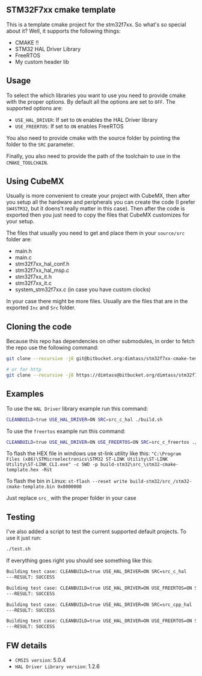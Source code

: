 STM32F7xx cmake template
----

This is a template cmake project for the stm32f7xx. So what's
so special about it? Well, it supports the following things:

* CMAKE !!
* STM32 HAL Driver Library
* FreeRTOS
* My custom header lib

## Usage

To select the which libraries you want to use you need to provide
cmake with the proper options. By default all the options are set
to `OFF`. The supported options are:

* `USE_HAL_DRIVER`: If set to `ON` enables the HAL Driver library
* `USE_FREERTOS`: If set to `ON` enables FreeRTOS

You also need to provide cmake with the source folder by pointing
the folder to the `SRC` parameter.

Finally, you also need to provide the path of the toolchain to
use in the `CMAKE_TOOLCHAIN`.

## Using CubeMX
Usually is more convenient to create your project with CubeMX,
then after you setup all the hardware and peripherals you can create
the code (I prefer `SW4STM32`, but it doens't really matter in this case).
Then after the code is exported then you just need to copy the files
that CubeMX customizes for your setup.

The files that usually you need to get and place them in your
`source/src` folder are:

* main.h
* main.c
* stm32f7xx_hal_conf.h
* stm32f7xx_hal_msp.c
* stm32f7xx_it.h
* stm32f7xx_it.c
* system_stm32f7xx.c (in case you have custom clocks)

In your case there might be more files. Usually are the files
that are in the exported `Inc` and `Src` folder.


## Cloning the code
Because this repo has dependencies on other submodules, in order to
fetch the repo use the following command:

```sh
git clone --recursive -j8 git@bitbucket.org:dimtass/stm32f7xx-cmake-template.git

# or for http
git clone --recursive -j8 https://dimtass@bitbucket.org/dimtass/stm32f7xx-cmake-template.git
```

## Examples
To use the `HAL Driver` library example run this command:
```sh
CLEANBUILD=true USE_HAL_DRIVER=ON SRC=src_c_hal ./build.sh
```

To use the `freertos` example run this command:
```sh
CLEANBUILD=true USE_HAL_DRIVER=ON USE_FREERTOS=ON SRC=src_c_freertos ./build.sh
```

To flash the HEX file in windows use st-link utility like this:
```"C:\Program Files (x86)\STMicroelectronics\STM32 ST-LINK Utility\ST-LINK Utility\ST-LINK_CLI.exe" -c SWD -p build-stm32\src_\stm32-cmake-template.hex -Rst```

To flash the bin in Linux:
```st-flash --reset write build-stm32/src_/stm32-cmake-template.bin 0x8000000```

Just replace `src_` with the proper folder in your case

## Testing
I've also added a script to test the current supported default projects.
To use it just run:

```sh
./test.sh
```

If everything goes right you should see something like this:

```sh
Building test case: CLEANBUILD=true USE_HAL_DRIVER=ON SRC=src_c_hal
---RESULT: SUCCESS

Building test case: CLEANBUILD=true USE_HAL_DRIVER=ON USE_FREERTOS=ON SRC=src_c_freertos
---RESULT: SUCCESS

Building test case: CLEANBUILD=true USE_HAL_DRIVER=ON SRC=src_cpp_hal
---RESULT: SUCCESS

Building test case: CLEANBUILD=true USE_HAL_DRIVER=ON USE_FREERTOS=ON SRC=src_cpp_freertos
---RESULT: SUCCESS
```

## FW details
* `CMSIS version`: 5.0.4
* `HAL Driver Library version`: 1.2.6

